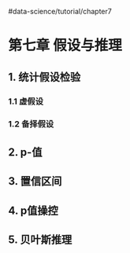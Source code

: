 #data-science/tutorial/chapter7  
# 第七章 假设与推理
## 1. 统计假设检验
### 1.1 虚假设
### 1.2 备择假设
## 2. p-值
## 3. 置信区间
## 4. p值操控
## 5. 贝叶斯推理